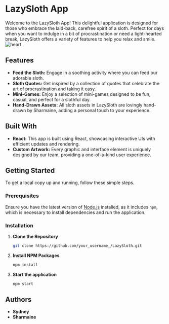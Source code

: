 # LazySloth App

Welcome to the LazySloth App! This delightful application is designed for those who embrace the laid-back, carefree spirit of a sloth. Perfect for days when you want to indulge in a bit of procrastination or need a light-hearted break, LazySloth offers a variety of features to help you relax and smile.
![heart](https://github.com/sydteo/lazysloth/assets/71167004/8bf2dfca-4574-4129-9c03-3187fce1ceae)

## Features

- **Feed the Sloth:** Engage in a soothing activity where you can feed our adorable sloth.
- **Sloth Quotes:** Get inspired by a collection of quotes that celebrate the art of procrastination and taking it easy.
- **Mini-Games:** Enjoy a selection of mini-games designed to be fun, casual, and perfect for a slothful day.
- **Hand-Drawn Assets:** All sloth assets in LazySloth are lovingly hand-drawn by Sharmaine, adding a personal touch to your experience.

## Built With

- **React:** This app is built using React, showcasing interactive UIs with efficient updates and rendering.
- **Custom Artwork:** Every graphic and interface element is uniquely designed by our team, providing a one-of-a-kind user experience.

## Getting Started

To get a local copy up and running, follow these simple steps.

### Prerequisites

Ensure you have the latest version of [Node.js](https://nodejs.org/) installed, as it includes `npm`, which is necessary to install dependencies and run the application.

### Installation

1. **Clone the Repository**

   ```sh
   git clone https://github.com/your_username_/LazySloth.git

   ```

2. **Install NPM Packages**

   ```sh
   npm install

   ```

3. **Start the application**
   ```sh
   npm start
   ```

## Authors

- **Sydney**
- **Sharmaine**
